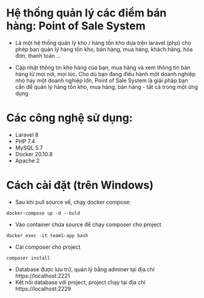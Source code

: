 # Hệ thống quản lý các điểm bán hàng: Point of Sale System

-   Là một hệ thống quản lý kho / hàng tồn kho dựa trên laravel (php) cho phép bạn quản lý hàng tồn kho, bán hàng, mua hàng, khách hàng, hóa đơn, thanh toán ...

-   Cập nhật thông tin kho hàng của bạn, mua hàng và xem thông tin bán hàng từ mọi nơi, mọi lúc. Cho dù bạn đang điều hành một doanh nghiệp nhỏ hay một doanh nghiệp lớn, Point of Sale System là giải pháp bạn cần để quản lý hàng tồn kho, mua hàng, bán hàng - tất cả trong một ứng dụng

# Các công nghệ sử dụng:

-   Laravel 8
-   PHP 7.4
-   MySQL 5.7
-   Docker 20.10.8
-   Apache 2

# Cách cài đặt (trên Windows)

-   Sau khi pull source về, chạy docker compose:

```
docker-compose up -d --buld
```

-   Vào container chứa source để chạy composer cho project

```
docker exec -it team1-app bash
```

-   Cài composer cho project

```
composer install
```

-   Database được lưu trữ, quản lý bằng adminer tại địa chỉ https://localhost:2221
-   Kết nối database với project, project chạy tại địa chỉ https://localhost:2229
